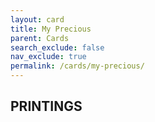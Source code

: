 ```yaml
---
layout: card
title: My Precious
parent: Cards
search_exclude: false
nav_exclude: true
permalink: /cards/my-precious/
---
```


## PRINTINGS

